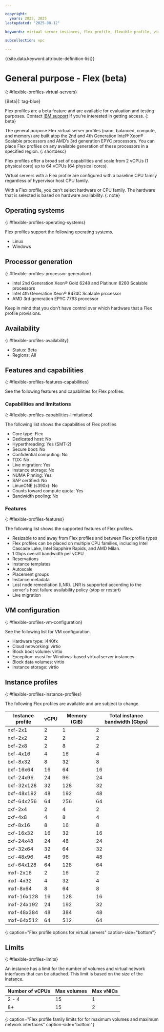 ```yaml
---

copyright:
  years: 2025, 2025
lastupdated: "2025-08-12"

keywords: virtual server instances, flex profile, flexible profile, virtual server profile

subcollection: vpc

---
```


{{site.data.keyword.attribute-definition-list}}

# General purpose - Flex (beta)
{: #flexible-profiles-virtual-servers}

[Beta]{: tag-blue}

Flex profiles are a beta feature and are available for evaluation and testing purposes. Contact [IBM support](/docs/account?topic=account-using-avatar#getting-support) if you're interested in getting access.
{: beta}

The general purpose Flex virtual server profiles (nano, balanced, compute, and memory) are built atop the 2nd and 4th Generation Intel® Xeon® Scalable processors and AMD’s 3rd generation EPYC processors. You can place Flex profiles on any available generation of these processors in a specified region.
{: shortdesc}

Flex profiles offer a broad set of capabilities and scale from 2 vCPUs (1 physical core) up to 64 vCPUs (64 physical cores).

Virtual servers with a Flex profile are configured with a baseline CPU family regardless of hypervisor host CPU family.

With a Flex profile, you can't select hardware or CPU family. The hardware that is selected is based on hardware availability.
{: note}

## Operating systems
{: #flexible-profiles-operating-systems}

Flex profiles support the following operating systems.

* Linux
* Windows

## Processor generation
{: #flexible-profiles-processor-generation}

* Intel 2nd Generation Xeon® Gold 6248 and Platinum 8260 Scalable processors
* Intel 4th Generation Xeon® 8474C Scalable processor
* AMD 3rd generation EPYC 7763 processor

Keep in mind that you don't have control over which hardware that a Flex profile provisions.

## Availability
{: #flexible-profiles-availability}

* Status: Beta
* Regions: All

## Features and capabilities
{: #flexible-profiles-features-capabilities}

See the following features and capabilities for Flex profiles.

### Capabilities and limitations
{: #flexible-profiles-capabilities-limitations}

The following list shows the capabilities of Flex profiles.

* Core type: Flex
* Dedicated host: No
* Hyperthreading: Yes (SMT-2)
* Secure boot: No
* Confidential computing: No
* TDX: No
* Live migration: Yes
* Instance storage: No
* NUMA Pinning: Yes
* SAP certified: No
* LinunONE (s390x): No
* Counts toward compute quota: Yes
* Bandwidth pooling: No

### Features
{: #flexible-profiles-features}

The following list shows the supported features of Flex profiles.

* Resizable to and away from Flex profiles and between Flex profile types
* Flex profiles can be placed on multiple CPU families, including Intel Cascade Lake, Intel Sapphire Rapids, and AMD Milan.
* 1 Gbps overall bandwidth per vCPU
* Reservations
* Instance templates
* Autoscale
* Placement groups
* Instance metadata
* Lost node remediation (LNR). LNR is supported according to the server's host failure availability policy (stop or restart)
* Live migration

## VM configuration
{: #flexible-profiles-vm-configuration}

See the following list for VM configuration.

* Hardware type: i440fx
* Cloud networking: virtio
* Block boot volume: virtio
* Exception: vscsi for Windows-based virtual server instances
* Block data volumes: virtio
* Instance storage: virtio

## Instance profiles
{: #flexible-profiles-instance-profiles}

The following Flex profiles are available and are subject to change.

| Instance profile | vCPU | Memory (GiB) | Total instance bandwidth (Gbps)|
|------------------|------|--------------|--------------------------------|
| nxf-2x1          | 2    | 1            | 2   |
| nxf-2x2          | 2    | 2            | 2   |
| bxf-2x8          | 2    | 8            | 2   |
| bxf-4x16         | 4    | 16           | 4   |
| bxf-8x32         | 8    | 32           |  8  |
| bxf-16x64        | 16   | 64           | 16  |
| bxf-24x96        | 24   | 96           | 24  |
| bxf-32x128       | 32   | 128          | 32  |
| bxf-48x192       | 48   | 192          | 48  |
| bxf-64x256       | 64   | 256          | 64  |
| cxf-2x4          | 2    | 4            | 2   |
| cxf-4x8          | 4    | 8            | 4   |
| cxf-8x16         | 8    | 16           | 8   |
| cxf-16x32        | 16   | 32           | 16  |
| cxf-24x48        | 24   | 48           | 24  |
| cxf-32x64        | 32   | 64           | 32  |
| cxf-48x96        | 48   | 96           | 48  |
| cxf-64x128       | 64   | 128          | 64  |
| mxf-2x16         | 2    | 16           | 2   |
| mxf-4x32         | 4    | 32           | 4   |
| mxf-8x64         | 8    | 64           | 8   |
| mxf-16x128       | 16   | 128          | 16  |
| mxf-24x192       | 24   | 192          | 32  |
| mxf-48x384       | 48   | 384          | 48  |
| mxf-64x512       | 64   | 512          | 64  |
{: caption="Flex profile options for virtual servers" caption-side="bottom"}

## Limits
{: #flexible-profiles-limits}

An instance has a limit for the number of volumes and virtual network interfaces that can be attached. This limit is based on the size of the instance.

| Number of vCPUs | Max volumes | Max vNICs |
| --------------- | ----------- | --------- |
| 2 - 4 | 15 | 1 |
| 8+ | 15 | 2 |
{: caption="Flex profile family limits for for maximum volumes and maximum network interfaces" caption-side="bottom"}
